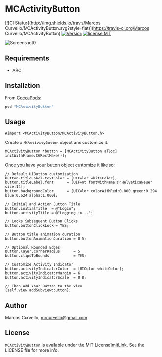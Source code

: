 # MCActivityButton

[![CI Status](http://img.shields.io/travis/Marcos Curvello/MCActivityButton.svg?style=flat)](https://travis-ci.org/Marcos Curvello/MCActivityButton)
[![Version](https://img.shields.io/cocoapods/v/MCActivityButton.svg?style=flat)](http://cocoapods.org/pods/MCActivityButton)
[![license MIT](http://img.shields.io/badge/license-MIT-orange.png)][mitLink]

![Screenshot0][gif0]

## Requirements
* ARC

## Installation

From [CocoaPods](http://cocoapods.org):

```ruby
pod "MCActivityButton"
```

## Usage

```objc
#import <MCActivityButton/MCActivityButton.h>
```

Create a `MCActivityButton` object and customize it.

```objc
MCActivityButton *button = [MCActivityButton alloc] initWithFrame:CGRectMake()];

```

Once you have your button object customize it like so:

```objc
// Default UIButton customization
button.titleLabel.textColor = [UIColor whiteColor];
button.titleLabel.font      = [UIFont fontWithName:@"HelveticaNeue" size:14];
button.backgroundColor      = [UIColor colorWithRed:0.000 green:0.294 blue:0.624 alpha:1.000];

// Initial and Action Button Title
button.initialTitle  = @"Login";
button.activityTitle = @"Logging in...";

// Locks Subsequent Button Clicks
button.buttonClickLock = YES;

// Button title animation duration
button.buttonAnimationDuration = 0.5;

// Optional Rounded Edges
button.layer.cornerRadius      = 5;
button.clipsToBounds           = YES;

// Customize Activity Indicator
button.activityIndicatorColor  = [UIColor whiteColor];
button.activityIndicatorMargin = 6;
button.activityIndicatorScale  = 0.8;

// Then Add Your Button to the view
[self.view addSubview:button];

```

## Author

Marcos Curvello, mrcurvello@gmail.com

## License

`MCActivityButton` is available under the MIT License][mitLink]. See the LICENSE file for more info.

[mitLink]:http://opensource.org/licenses/MIT
[gif0]:https://raw.githubusercontent.com/marcoscurvello/MCActivityButton/master/Screenshots/screenshot.gif
